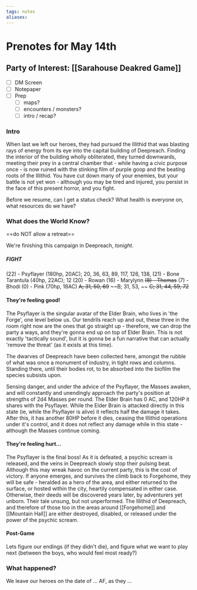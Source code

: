 ```yaml
---
tags: notes
aliases:
---
```


# Prenotes for May 14th
## Party of Interest: [[Sarahouse Deakred Game]]
- [ ] DM Screen
- [ ] Notepaper
- [ ] Prep
	- [ ] maps?
	- [ ] encounters / monsters?
	- [ ] intro / recap?

### Intro
When last we left our heroes, they had pursued the Illithid that was blasting rays of energy from its eye into the capital building of Deepreach. Finding the interior of the building wholly obliterated, they turned downwards, meeting their prey in a central chamber that - while having a civic purpose once - is now ruined with the stinking film of purple goop and the beating roots of the Illithid. You have cut down many of your enemies, but your battle is not yet won - although you may be tired and injured, you persist in the face of this present horror, and you fight.

Before we resume, can I get a status check? What health is everyone on, what resources do we have?

### What does the World Know?
==do NOT allow a retreat==

We're finishing this campaign in Deepreach, *tonight*.

##### FIGHT
(22) - Psyflayer (180hp, 20AC); 20, 36, 63, 89, 117, 126, 138, 
(21) - Bone Tarantula (40hp, 22AC); 12
(20) - Rowan
(16) - Marylynn
~~(8) - Thomas~~
(7) - Bhodi
(0) - Pink (70hp, 18AC)
	~~A; 31, 50, 69~~
	~~B; 31, 53, ~~
	~~C; 31, 44, 59, 72~~

#### They're feeling good!
The Psyflayer is the singular avatar of the Elder Brain, who lives in 'the Forge', one level below us. Our tendrils reach up and out, these three in the room right now are the ones that go straight up - therefore, we can drop the party a ways, and they're gonna end up on top of Elder Brain. This is not exactly 'tactically sound', but it is gonna be a fun narrative that can actually 'remove the threat' (as it exists at this time).

The dwarves of Deepreach have been collected here, amongst the rubble of what was once a monument of industry, in tight rows and columns. Standing there, until their bodies rot, to be absorbed into the biofilm the species subsists upon.

Sensing danger, and under the advice of the Psyflayer, the Masses awaken, and will constantly and unendingly approach the party's position at strengths of 2d4 Masses per round. The Elder Brain has 0 AC, and 120HP it shares with the Psyflayer. While the Elder Brain is attacked directly in this state (ie, while the Psyflayer is alive) it reflects half the damage it takes. After this, it has another 80HP before it dies, ceasing the Illithid operations under it's control, and it does not reflect any damage while in this state - although the Masses continue coming.

#### They're feeling hurt...
The Psyflayer is the final boss! As it is defeated, a psychic scream is released, and the veins in Deepreach slowly stop their pulsing beat. Although this may wreak havoc on the current party, this is the cost of victory. If anyone emerges, and survives the climb back to Forgehome, they will be safe - heralded as a hero of the area, and either returned to the surface, or hosted within the city, heartily compensated in either case. Otherwise, their deeds will be discovered years later, by adventurers yet unborn. Their tale unsung, but not unperformed. The Illithid of Deepreach, and therefore of those too in the areas around [[Forgehome]] and [[Mountain Hall]] are either destroyed, disabled, or released under the power of the psychic scream.

#### Post-Game

Lets figure our endings (if they didn't die), and figure what we want to play next (between the boys, who would feel most ready?)

### What happened?


We leave our heroes on the date of ... AF, as they ...